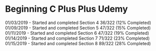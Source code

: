 # Beginning C Plus Plus Udemy

01/03/2019 - Started and completed Section 4
             36/322 (12% Completed)
01/09/2019 - Started and completed Section 5
             47/322 (15% Completed)
01/11/2019 - Started and completed Section 6
             47/322 (19% Completed)
01/14/2019 - Started and completed Section 7
             71/322 (23% Completed)
01/15/2019 - Started and completed Section 8
             89/322 (28% Completed)
